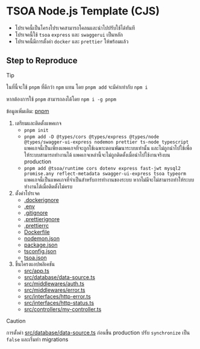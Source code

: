 # TSOA Node.js Template (CJS)

- โปรเจคนี้เป็นโครงโปรเจคสามารถโคลนและนำไปปรับใช้ได้ทันที
- โปรเจคนี้ใช้ `tsoa` `express` และ `swaggerui` เป็นหลัก
- โปรเจคนี้มีการตั้งค่า `docker` และ `prettier` ให้พร้อมแล้ว

## Step to Reproduce

> [!TIP]
>
> ในที่นี้จะใช้ `pnpm` ที่ดีกว่า `npm` แทน โดย `pnpm add` จะมีค่าเท่ากับ `npm i`
>
> หากต้องการใช้ `pnpm` สามารถลงได้โดย `npm i -g pnpm`
>
> ข้อมูลเพิ่มเติม: [pnpm](https://pnpm.io/installation)

1. เตรียมและติดตั้งแพคเกจ
   - `pnpm init`
   - `pnpm add -D @types/cors @types/express @types/node @types/swagger-ui-express nodemon prettier ts-node typescript` แพคเกจนี้เป็นเพียงแพคเกจทีจะถูกใช้เฉพาะตอนพัฒนาระบบเท่านั้น และไม่ถูกนำไปใช้เพื่อให้ระบบสามารถทำงานได้ แพคเกจเหล่านี้จะไม่ถูกติดตั้งเมื่อนำไปใช้งานจริงบน production
   - `pnpm add @tsoa/runtime cors dotenv express fast-jwt mysql2 promise.any reflect-metadata swagger-ui-express tsoa typeorm` แพคเกจนี้เป็นแพคเกจที่จำเป็นสำหรับการทำงานของระบบ หากไม่มีจะไม่สามารถทำให้ระบบทำงานได้เมื่อติดตั้งไม่ครบ
2. ตั้งค่าโปรเจค
   - [.dockerignore](./.dockerignore)
   - [.env](./.env.example)
   - [.gitignore](./.gitignore)
   - [.prettierignore](./.prettierignore)
   - [.prettierrc](./.prettierc)
   - [Dockerfile](./Dockerfile)
   - [nodemon.json](./nodemon.json)
   - [package.json](./package.json)
   - [tsconfig.json](./tsconfig.json)
   - [tsoa.json](./tsoa.json)
3. ขึ้นโครงแอปพลิเคชัน
   - [src/app.ts](./src/app.ts)
   - [src/database/data-source.ts](./src/database/data-source.ts)
   - [src/middlewares/auth.ts](./src/middlewares/auth.ts)
   - [src/middlewares/error.ts](./src/middlewares/error.ts)
   - [src/interfaces/http-error.ts](./src/interfaces/http-status.ts)
   - [src/interfaces/http-status.ts](./src/interfaces/http-error.ts)
   - [src/controllers/my-controller.ts](./src/controllers/my-controller.ts)

> [!CAUTION]
>
> การตั้งค่า [src/database/data-source.ts](./src/database/data-source.ts) ก่อนขึ้น production ปรับ `synchronize` เป็น `false` และเริ่มทำ migrations
